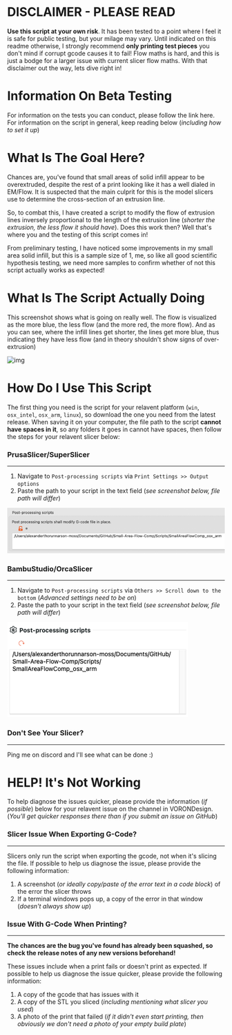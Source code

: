 # DISCLAIMER - PLEASE READ
**Use this script at your own risk**. It has been tested to a point where I feel it is safe for public testing, but your milage may vary. Until indicated on this readme otherwise, I strongly recommend **only printing test pieces** you don't mind if corrupt gcode causes it to fail! Flow maths is hard, and this is just a bodge for a larger issue with current slicer flow maths. With that disclaimer out the way, lets dive right in!



# Information On Beta Testing

For information on the tests you can conduct, please follow the link here. For information on the script in general, keep reading below (*including how to set it up*)



# What Is The Goal Here?

Chances are, you've found that small areas of solid infill appear to be overextruded, despite the rest of a print looking like it has a well dialed in EM/Flow. It is suspected that the main culprit for this is the model slicers use to determine the cross-section of an extrusion line. 

So, to combat this, I have created a script to modify the flow of extrusion lines inversely proportional to the length of the extrusion line (*shorter the extrusion, the less flow it should have*). Does this work then? Well that's where you and the testing of this script comes in!

From preliminary testing, I have noticed some improvements in my small area solid infill, but this is a sample size of 1, me, so like all good scientific hypothesis testing, we need more samples to confirm whether of not this script actually works as expected!



# What Is The Script Actually Doing

This screenshot shows what is going on really well. The flow is visualized as the more blue, the less flow (and the more red, the more flow). And as you can see, where the infill lines get shorter, the lines get more blue, thus indicating they have less flow (and in theory shouldn't show signs of over-extrusion)

![img](https://cdn.discordapp.com/attachments/1120959178408726568/1146559708455510056/image.png)



# How Do I Use This Script

The first thing you need is the script for your relavent platform (`win`, `osx_intel`, `osx_arm`, `linux`), so download the one you need from the latest release. When saving it on your computer, the file path to the script **cannot have spaces in it**, so any folders it goes in cannot have spaces, then follow the steps for your relavent slicer below:



### PrusaSlicer/SuperSlicer

---

1. Navigate to `Post-processing scripts` via `Print Settings >> Output options` 
2. Paste the path to your script in the text field (*see screenshot below, file path will differ*)

![image-20230901093740545](https://github.com/Alexander-T-Moss/Small-Area-Flow-Comp/blob/main/Screenshots/image-20230901093740545.png)



### BambuStudio/OrcaSlicer

---

1. Navigate to `Post-processing scripts` via `Others >> Scroll down to the bottom` (*Advanced settings need to be on*) 
2. Paste the path to your script in the text field (*see screenshot below, file path will differ*)

![image-20230901093729295](https://github.com/Alexander-T-Moss/Small-Area-Flow-Comp/blob/main/Screenshots/image-20230901093729295.png)

### Don't See Your Slicer? 

---

Ping me on discord and I'll see what can be done :)





# HELP! It's Not Working 

To help diagnose the issues quicker, please provide the information (*if possible*) below for your relavent issue on the channel in VORONDesign. (*You'll get quicker responses there than if you submit an issue on GitHub*)



### Slicer Issue When Exporting G-Code?  

---

Slicers only run the script when exporting the gcode, not when it's slicing the file. If possible to help us diagnose the issue, please provide the following information:

1. A screenshot (*or ideally copy/paste of the error text in a code block*) of the error the slicer throws
2. If a terminal windows pops up, a copy of the error in that window (*doesn't always show up*)



### Issue With G-Code When Printing?  

---

**The chances are the bug you've found has already been squashed, so check the release notes of any new versions beforehand!**

These issues include when a print fails or doesn't print as expected. If possible to help us diagnose the issue quicker, please provide the following information:

1. A copy of the gcode that has issues with it
2. A copy of the STL you sliced (*including mentioning what slicer you used*)
3. A photo of the print that failed (*if it didn't even start printing, then obviously we don't need a photo of your empty build plate*)
